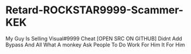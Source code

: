 # Retard-ROCKSTAR9999-Scammer-KEK
My Guy Is Selling Visual#9999 Cheat [OPEN SRC ON GITHUB] Didnt Add Bypass And All What A monkey Ask People To Do  Work For Him It For Him 
